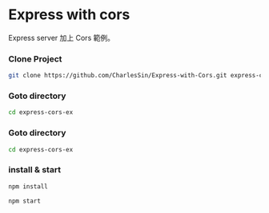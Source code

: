 # Express with cors

Express server 加上 Cors 範例。

### Clone Project

```bash
git clone https://github.com/CharlesSin/Express-with-Cors.git express-cors-ex
```

### Goto directory

```bash
cd express-cors-ex
```

### Goto directory

```bash
cd express-cors-ex
```

### install & start

```bash
npm install

npm start
```
